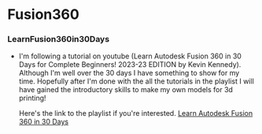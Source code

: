 # Fusion360

### LearnFusion360in30Days

* I'm following a tutorial on youtube (Learn Autodesk Fusion 360 in 30 Days for Complete Beginners! 2023-23 EDITION by Kevin Kennedy). Although I'm well over the 30 days I have something to show for my time. Hopefully after I'm done with the all the tutorials in the playlist I will have gained the introductory skills to make my own models for 3d printing!

  Here's the link to the playlist if you're interested. [Learn Autodesk Fusion 360 in 30 Days](https://www.youtube.com/playlist?list=PLrZ2zKOtC_-C4rWfapgngoe9o2-ng8ZBr)
